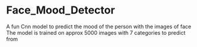# Face_Mood_Detector
A fun Cnn model to predict the mood of the person with the images of face
The model is trained on approx 5000 images with 7 categories to predict from

